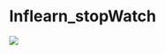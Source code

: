 # Inflearn_stopWatch

<img src=https://user-images.githubusercontent.com/74251593/147208720-c448954b-6cc9-4166-9349-0c65a7fcab15.gif>
